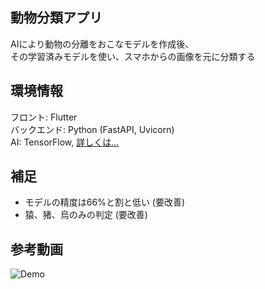 ## 動物分類アプリ
AIにより動物の分離をおこなモデルを作成後、   
その学習済みモデルを使い、スマホからの画像を元に分類する

## 環境情報
フロント: Flutter  
バックエンド: Python (FastAPI, Uvicorn)  
AI: TensorFlow, [詳しくは...](https://github.com/ietsuka/animal_div_ml)

## 補足
- モデルの精度は66%と割と低い (要改善)  
- 猿、猪、烏のみの判定 (要改善)  

## 参考動画
![Demo](https://github.com/ietsuka/animal-classification-app/douga.gif)
